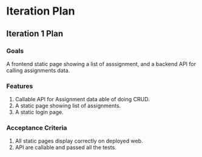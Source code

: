 # Iteration Plan

## Iteration 1 Plan

### Goals
A frontend static page showing a list of asssignment, and a backend API for calling assignments data.

### Features
1. Callable API for Assignment data able of doing CRUD.
2. A static page showing list of assignments.
3. A static login page.

### Acceptance Criteria
1. All static pages display correctly on deployed web.
2. API are callable and passed all the tests.
